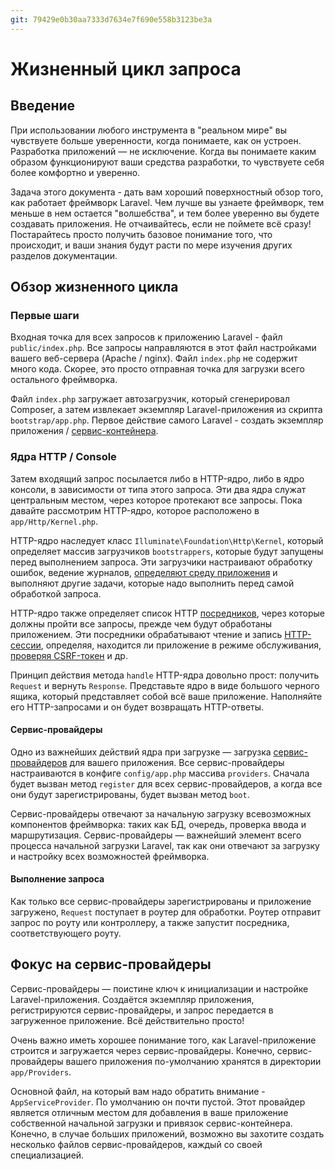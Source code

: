```yaml
---
git: 79429e0b30aa7333d7634e7f690e558b3123be3a
---
```


# Жизненный цикл запроса


<a name="introduction"></a>
## Введение

При использовании любого инструмента в "реальном мире" вы чувствуете больше уверенности, когда понимаете, как он устроен. Разработка приложений — не исключение. Когда вы понимаете каким образом функционируют ваши средства разработки, то чувствуете себя более комфортно и уверенно.

Задача этого документа - дать вам хороший поверхностный обзор того, как работает фреймворк Laravel. Чем лучше вы узнаете фреймворк, тем меньше в нем остается "волшебства", и тем более уверенно вы будете создавать приложения. Не отчаивайтесь, если не поймете всё сразу! Постарайтесь просто получить базовое понимание того, что происходит, и ваши знания будут расти по мере изучения других разделов документации.

<a name="lifecycle-overview"></a>
## Обзор жизненного цикла

### Первые шаги

Входная точка для всех запросов к приложению Laravel - файл `public/index.php`. Все запросы направляются в этот файл настройками вашего веб-сервера (Apache / nginx). Файл `index.php` не содержит много кода. Скорее, это просто отправная точка для загрузки всего остального фреймворка.

Файл `index.php` загружает автозагрузчик, который сгенерировал Composer, а затем извлекает экземпляр Laravel-приложения из скрипта `bootstrap/app.php`. Первое действие самого Laravel -  создать экземпляр приложения / [сервис-контейнера](/docs/{{version}}/container).

### Ядра HTTP / Console

Затем входящий запрос посылается либо в HTTP-ядро, либо в ядро консоли, в зависимости от типа этого запроса. Эти два ядра служат центральным местом, через которое протекают все запросы. Пока давайте рассмотрим HTTP-ядро, которое расположено в `app/Http/Kernel.php`.

HTTP-ядро наследует класс `Illuminate\Foundation\Http\Kernel`, который определяет массив загрузчиков `bootstrappers`, которые будут запущены перед выполнением запроса. Эти загрузчики настраивают обработку ошибок, ведение журналов, [определяют среду приложения](/docs/{{version}}/configuration#environment-configuration) и выполняют другие задачи, которые надо выполнить перед самой обработкой запроса.

HTTP-ядро также определяет список HTTP [посредников](/docs/{{version}}/middleware), через которые должны пройти все запросы, прежде чем будут обработаны приложением. Эти посредники обрабатывают чтение и запись [HTTP-сессии](/docs/{{version}}/session), определяя, находится ли приложение в режиме обслуживания, [проверяя CSRF-токен](/docs/{{version}}/csrf) и др.

Принцип действия метода `handle` HTTP-ядра довольно прост: получить `Request` и вернуть `Response`. Представьте ядро в виде большого черного ящика, который представляет собой всё ваше приложение. Наполняйте его HTTP-запросами и он будет возвращать HTTP-ответы.

#### Сервис-провайдеры

Одно из важнейших действий ядра при загрузке — загрузка [сервис-провайдеров](/docs/{{version}}/providers) для вашего приложения. Все сервис-провайдеры настраиваются в конфиге `config/app.php` массива `providers`. Сначала будет вызван метод `register` для всех сервис-провайдеров, а когда все они будут зарегистрированы, будет вызван метод `boot`.

Сервис-провайдеры отвечают за начальную загрузку всевозможных компонентов фреймворка: таких как БД, очередь, проверка ввода и маршрутизация. Сервис-провайдеры — важнейший элемент всего процесса начальной загрузки Laravel, так как они отвечают за загрузку и настройку всех возможностей фреймворка.

#### Выполнение запроса

Как только все сервис-провайдеры зарегистрированы и приложение загружено, `Request` поступает в роутер для обработки. Роутер отправит запрос по роуту или контроллеру, а также запустит посредника, соответствующего роуту.

<a name="focus-on-service-providers"></a>
## Фокус на сервис-провайдеры

Сервис-провайдеры — поистине ключ к инициализации и настройке Laravel-приложения. Создаётся экземпляр приложения, регистрируются сервис-провайдеры, и запрос передается в загруженное приложение. Всё действительно просто!

Очень важно иметь хорошее понимание того, как Laravel-приложение строится и загружается через сервис-провайдеры. Конечно, сервис-провайдеры вашего приложения по-умолчанию хранятся в директории `app/Providers`.

Основной файл, на который вам надо обратить внимание - `AppServiceProvider`. По умолчанию он почти пустой. Этот провайдер является отличным местом для добавления в ваше приложение собственной начальной загрузки и привязок сервис-контейнера. Конечно, в случае больших приложений, возможно вы захотите создать несколько файлов сервис-провайдеров, каждый со своей специализацией.

